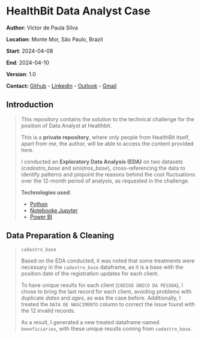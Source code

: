# HealthBit Data Analyst Case 

**Author**: Victor de Paula Silva

**Location**: Monte Mor, São Paulo, Brazil

**Start**: 2024-04-08

**End**: 2024-04-10

**Version**: 1.0

**Contact:** [Github](https://github.com/victor-de-paula) - [LinkedIn](https://www.linkedin.com/in/victor-de-paula-silva/) - [Outlook](victor.depaula@live.com) - [Gmail](victordepaula24@gmail.com)

## Introduction
> This repository contains the solution to the technical challenge for the position of Data Analyst at Healthbit.
>
> This is a **private repository**, where only people from HealthBit itself, apart from me, the author, will be able to access the content provided here.
>
> I conducted an **Exploratory Data Analysis (EDA)** on two datasets (*cadastro_base* and *sinistros_base*), cross-referencing the data to identify patterns and pinpoint the reasons behind the cost fluctuations over the 12-month period of analysis, as requested in the challenge.
> 
> **Technologies used**:
> - [Python](https://www.python.org/)
> - [Notebooke Jupyter](https://jupyter.org/)
> - [Power BI](https://www.microsoft.com/pt-br/power-platform/products/power-bi)

## Data Preparation & Cleaning
> `cadastro_base`
> 
> Based on the EDA conducted, it was noted that some treatments were necessary in the `cadastro_base` dataframe, as it is a base with the position date of the registration updates for each client.
> 
> To have unique results for each client (`CODIGO ÚNICO DA PESSOA`), I chose to bring the last record for each client, avoiding problems with duplicate *dates* and *ages*, as was the case before. Additionally, I treated the `DATA DE NASCIMENTO` column to correct the issue found with the 12 invalid records.
> 
> As a result, I generated a new treated dataframe named `beneficiaries`, with these unique results coming from `cadastro_base`.